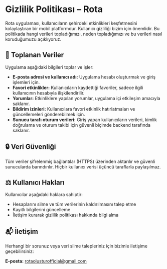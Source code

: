 # Gizlilik Politikası – Rota

Rota uygulaması, kullanıcıların şehirdeki etkinlikleri keşfetmesini kolaylaştıran bir mobil platformdur. Kullanıcı gizliliği bizim için önemlidir. Bu politikada hangi verileri topladığımızı, neden topladığımızı ve bu verileri nasıl koruduğumuzu açıklıyoruz.

## 📌 Toplanan Veriler

Uygulama aşağıdaki bilgileri toplar ve işler:

- **E-posta adresi ve kullanıcı adı:** Uygulama hesabı oluşturmak ve giriş işlemleri için.
- **Favori etkinlikler:** Kullanıcıların kaydettiği favoriler, sadece ilgili kullanıcının hesabıyla ilişkilendirilir.
- **Yorumlar:** Etkinliklere yapılan yorumlar, uygulama içi etkileşim amacıyla saklanır.
- **Bildirim izinleri:** Kullanıcılara favori etkinlik hatırlatmaları ve güncellemeleri gönderebilmek için.
- **Sunucu tarafı oturum verileri:** Giriş yapan kullanıcıların verileri, kimlik doğrulama ve oturum takibi için güvenli biçimde backend tarafında saklanır.

## 🔒 Veri Güvenliği

Tüm veriler şifrelenmiş bağlantılar (HTTPS) üzerinden aktarılır ve güvenli sunucularda barındırılır. Hiçbir kullanıcı verisi üçüncü taraflarla paylaşılmaz.

## ⚖️ Kullanıcı Hakları

Kullanıcılar aşağıdaki haklara sahiptir:

- Hesaplarını silme ve tüm verilerinin kaldırılmasını talep etme
- Kayıtlı bilgilerini güncelleme
- İletişim kurarak gizlilik politikası hakkında bilgi alma

## 📬 İletişim

Herhangi bir sorunuz veya veri silme talepleriniz için bizimle iletişime geçebilirsiniz:

**E-posta:** rotaolusturofficial@gmail.com
